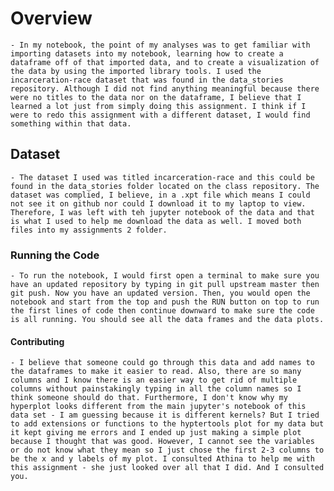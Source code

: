 # Overview 
    - In my notebook, the point of my analyses was to get familiar with importing datasets into my notebook, learning how to create a dataframe off of that imported data, and to create a visualization of the data by using the imported library tools. I used the incarceration-race dataset that was found in the data_stories repository. Although I did not find anything meaningful because there were no titles to the data nor on the dataframe, I believe that I learned a lot just from simply doing this assignment. I think if I were to redo this assignment with a different dataset, I would find something within that data. 
## Dataset
    - The dataset I used was titled incarceration-race and this could be found in the data_stories folder located on the class repository. The dataset was complied, I believe, in a .xpt file which means I could not see it on github nor could I download it to my laptop to view. Therefore, I was left with teh jupyter notebook of the data and that is what I used to help me download the data as well. I moved both files into my assignments 2 folder. 
### Running the Code
    - To run the notebook, I would first open a terminal to make sure you have an updated repository by typing in git pull upstream master then git push. Now you have an updated version. Then, you would open the notebook and start from the top and push the RUN button on top to run the first lines of code then continue downward to make sure the code is all running. You should see all the data frames and the data plots. 
#### Contributing 
    - I believe that someone could go through this data and add names to the dataframes to make it easier to read. Also, there are so many columns and I know there is an easier way to get rid of multiple columns without painstakingly typing in all the column names so I think someone should do that. Furthermore, I don't know why my hyperplot looks different from the main jupyter's notebook of this data set - I am guessing because it is different kernels? But I tried to add extensions or functions to the hyptertools plot for my data but it kept giving me errors and I ended up just making a simple plot because I thought that was good. However, I cannot see the variables or do not know what they mean so I just chose the first 2-3 columns to be the x and y labels of my plot. I consulted Athina to help me with this assignment - she just looked over all that I did. And I consulted you. 
 
